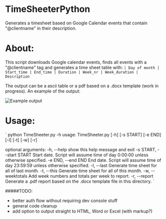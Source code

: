 # TimeSheeterPython
Generates a timesheet based on Google Calendar events that contain "@clientname" in their description.

# About:
This script downloads Google calendar events, finds all events with a "@clientname" tag and generates a 
time sheet table with: 
`| Day of month | Start_time | End_time | Duration | Week_nr | Week_duration | Description`

The output can be a ascii table or a pdf based on a .docx template (work in progress).
An example of the output: 

![Example output](./../images/example_output1.png)

# Usage: 

`
python TimeSheeter.py -h
usage: TimeSheeter.py [-h] [-s START] [-e END] [-l] [-t] [-w] [-r]

optional arguments:
  -h, --help            show this help message and exit
  -s START, --start START
                        Start date. Script will assume time of day 0:00:00 unless otherwise specified.
  -e END, --end END     End date. Script will assume time of day 23:59:59 unless otherwise specified.
  -l, --last            Generate time sheet for all of last month.
  -t, --this            Generate time sheet for all of this month.
  -w, --weektotals      Add week numbers and totals per week to report.
  -r, --report          Generate a .pdf report based on the .docx template file in this directory.
`

#####TODO:
* better auth flow without requiring dev console stuff
* general code cleanup
* add option to output straight to HTML, Word or Excel (with markup?)


